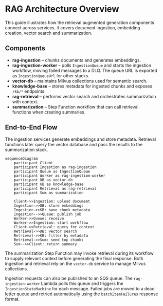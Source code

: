 # RAG Architecture Overview

This guide illustrates how the retrieval augmented generation components connect across services. It covers document ingestion, embedding creation, vector search and summarization.

## Components

- **rag-ingestion** – chunks documents and generates embeddings.
- **rag-ingestion-worker** – polls `IngestionQueue` and starts the ingestion workflow, moving failed messages to a DLQ. The queue URL is exported as `IngestionQueueUrl` for other stacks.
- **vector-db** – maintains Milvus collections used for semantic search.
- **knowledge-base** – stores metadata for ingested chunks and exposes `/kb/*` endpoints.
- **rag-retrieval** – performs vector search and orchestrates summarization with context.
- **summarization** – Step Function workflow that can call retrieval functions when creating summaries.

## End-to-End Flow

The ingestion services generate embeddings and store metadata. Retrieval functions later query the vector database and pass the results to the summarization stack.

```mermaid
sequenceDiagram
    participant Client
    participant Ingestion as rag-ingestion
    participant Queue as IngestionQueue
    participant Worker as rag-ingestion-worker
    participant DB as vector-db
    participant KB as knowledge-base
    participant Retrieval as rag-retrieval
    participant Sum as summarization

    Client->>Ingestion: upload document
    Ingestion->>DB: store embeddings
    Ingestion->>KB: save chunk metadata
    Ingestion-->>Queue: publish job
    Worker->>Queue: receive
    Worker->>Ingestion: start workflow
    Client->>Retrieval: query for context
    Retrieval->>DB: vector search
    Retrieval->>KB: filter by metadata
    Retrieval->>Sum: send top chunks
    Sum-->>Client: return summary
```

The summarization Step Function may invoke retrieval during its workflow to supply relevant context before generating the final response. Both ingestion and retrieval rely on the `vector-db` service to manage Milvus collections.

Ingestion requests can also be published to an SQS queue. The `rag-ingestion-worker`
Lambda polls this queue and triggers the `IngestionStateMachine` for each message.
Failed jobs are moved to a dead letter queue and retried automatically using the
`batchItemFailures` response format.
